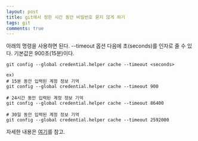 ```yaml
---
layout: post
title: git에서 정한 시간 동안 비밀번호 묻지 않게 하기
tags: git
comments: true
---
```

  
아래의 명령을 사용하면 된다. --timeout 옵션 다음에 초(seconds)를 인자로 줄 수 있다. 기본값은 900초(15분)이다.
  
~~~
git config --global credential.helper cache --timeout <seconds>

ex)
# 15분 동안 입력된 계정 정보 기억
git config --global credential.helper cache --timeout 900

# 24시간 동안 입력된 계정 정보 기억
git config --global credential.helper cache --timeout 86400

# 30일 동안 입력된 계정 정보 기억
git config --global credential.helper cache --timeout 2592000
~~~
  
자세한 내용은 [여기](https://git-scm.com/book/ko/v2/Git-%EB%8F%84%EA%B5%AC-Credential-%EC%A0%80%EC%9E%A5%EC%86%8C)를 참고.
  